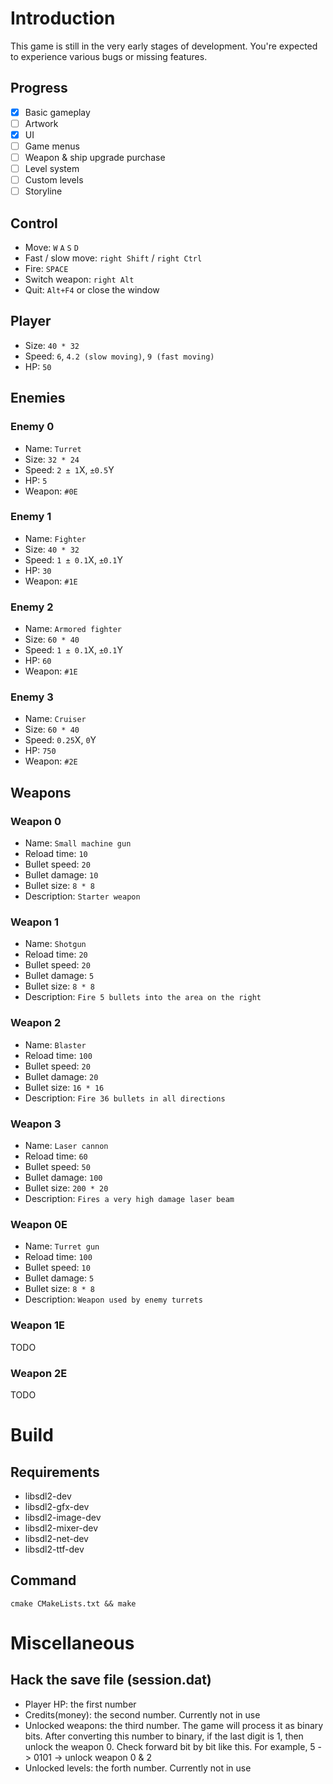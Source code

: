 # Introduction
This game is still in the very early stages of development.
You're expected to experience various bugs or missing features.
## Progress
- [x] Basic gameplay
- [ ] Artwork
- [x] UI
- [ ] Game menus
- [ ] Weapon & ship upgrade purchase
- [ ] Level system
- [ ] Custom levels
- [ ] Storyline
## Control
- Move: `W` `A` `S` `D`
- Fast / slow move: `right Shift` / `right Ctrl`
- Fire: `SPACE`
- Switch weapon: `right Alt`
- Quit: `Alt+F4` or close the window
## Player
- Size: `40 * 32`
- Speed: `6`, `4.2 (slow moving)`, `9 (fast moving)`
- HP: `50`
## Enemies
### Enemy 0
- Name: `Turret`
- Size: `32 * 24`
- Speed: `2 ± 1`X, `±0.5`Y
- HP: `5`
- Weapon: `#0E`
### Enemy 1
- Name: `Fighter`
- Size: `40 * 32`
- Speed: `1 ± 0.1`X, `±0.1`Y
- HP: `30`
- Weapon: `#1E`
### Enemy 2
- Name: `Armored fighter`
- Size: `60 * 40`
- Speed: `1 ± 0.1`X, `±0.1`Y
- HP: `60`
- Weapon: `#1E`
### Enemy 3
- Name: `Cruiser`
- Size: `60 * 40`
- Speed: `0.25`X, `0`Y
- HP: `750`
- Weapon: `#2E`
## Weapons
### Weapon 0
- Name: `Small machine gun`
- Reload time: `10`
- Bullet speed: `20`
- Bullet damage: `10`
- Bullet size: `8 * 8`
- Description: `Starter weapon`
### Weapon 1
- Name: `Shotgun`
- Reload time: `20`
- Bullet speed: `20`
- Bullet damage: `5`
- Bullet size: `8 * 8`
- Description: `Fire 5 bullets into the area on the right`
### Weapon 2
- Name: `Blaster`
- Reload time: `100`
- Bullet speed: `20`
- Bullet damage: `20`
- Bullet size: `16 * 16`
- Description: `Fire 36 bullets in all directions`
### Weapon 3
- Name: `Laser cannon`
- Reload time: `60`
- Bullet speed: `50`
- Bullet damage: `100`
- Bullet size: `200 * 20`
- Description: `Fires a very high damage laser beam`
### Weapon 0E
- Name: `Turret gun`
- Reload time: `100`
- Bullet speed: `10`
- Bullet damage: `5`
- Bullet size: `8 * 8`
- Description: `Weapon used by enemy turrets`
### Weapon 1E
TODO
### Weapon 2E
TODO
# Build
## Requirements
- libsdl2-dev
- libsdl2-gfx-dev
- libsdl2-image-dev
- libsdl2-mixer-dev
- libsdl2-net-dev
- libsdl2-ttf-dev
## Command
```shell
cmake CMakeLists.txt && make
```
# Miscellaneous
## Hack the save file (session.dat)
- Player HP: the first number
- Credits(money): the second number. Currently not in use
- Unlocked weapons: the third number. The game will process it as binary bits.
  After converting this number to binary, if the last digit is 1, then unlock the weapon 0.
  Check forward bit by bit like this. For example, 5 -> 0101 -> unlock weapon 0 & 2
- Unlocked levels: the forth number. Currently not in use
